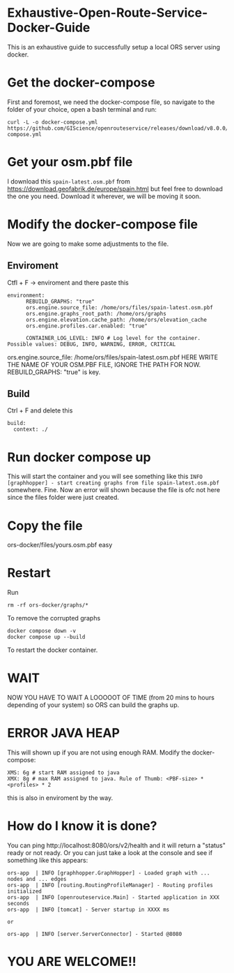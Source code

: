 # Exhaustive-Open-Route-Service-Docker-Guide
This is an exhaustive guide to successfully setup a local ORS server using docker.

# Get the docker-compose
First and foremost, we need the docker-compose file, so navigate to the folder of your choice, open a bash terminal and run:
```
curl -L -o docker-compose.yml https://github.com/GIScience/openrouteservice/releases/download/v8.0.0/docker-compose.yml
```

# Get your osm.pbf file
I download this ```spain-latest.osm.pbf``` from https://download.geofabrik.de/europe/spain.html but feel free to download the one you need. Download it wherever, we will be moving it soon.

# Modify the docker-compose file
Now we are going to make some adjustments to the file.

## Enviroment
Ctfl + F -> enviroment and there paste this
```
environment:
      REBUILD_GRAPHS: "true"
      ors.engine.source_file: /home/ors/files/spain-latest.osm.pbf
      ors.engine.graphs_root_path: /home/ors/graphs
      ors.engine.elevation.cache_path: /home/ors/elevation_cache
      ors.engine.profiles.car.enabled: "true"

      CONTAINER_LOG_LEVEL: INFO # Log level for the container. Possible values: DEBUG, INFO, WARNING, ERROR, CRITICAL
```
ors.engine.source_file: /home/ors/files/spain-latest.osm.pbf HERE WRITE THE NAME OF YOUR OSM.PBF FILE, IGNORE THE PATH FOR NOW.
REBUILD_GRAPHS: "true" is key.

## Build
Ctrl + F and delete this 
```
build:
  context: ./
```

# Run docker compose up 
This will start the container and you will see something like this ```INFO [graphhopper] - start creating graphs from file spain-latest.osm.pbf``` somewhere. Fine. Now an error will shown because the file is ofc not here since the files folder were just created.

# Copy the file
ors-docker/files/yours.osm.pbf
easy

# Restart
Run 
```
rm -rf ors-docker/graphs/*
```
To remove the corrupted graphs

```
docker compose down -v 
docker compose up --build

```
To restart the docker container.

# WAIT
NOW YOU HAVE TO WAIT A LOOOOOT OF TIME (from 20 mins to hours depending of your system) so ORS can build the graphs up.

# ERROR JAVA HEAP
This will shown up if you are not using enough RAM. Modify the docker-compose:
```
XMS: 6g # start RAM assigned to java
XMX: 8g # max RAM assigned to java. Rule of Thumb: <PBF-size> * <profiles> * 2
```
this is also in enviroment by the way.

# How do I know it is done?

You can ping http://localhost:8080/ors/v2/health and it will return a "status" ready or not ready. Or you can just take a look at the console and see if something like this appears:
```
ors-app  | INFO [graphhopper.GraphHopper] - Loaded graph with ... nodes and ... edges
ors-app  | INFO [routing.RoutingProfileManager] - Routing profiles initialized
ors-app  | INFO [openrouteservice.Main] - Started application in XXX seconds
ors-app  | INFO [tomcat] - Server startup in XXXX ms

or

ors-app  | INFO [server.ServerConnector] - Started @8080

```

# YOU ARE WELCOME!!
